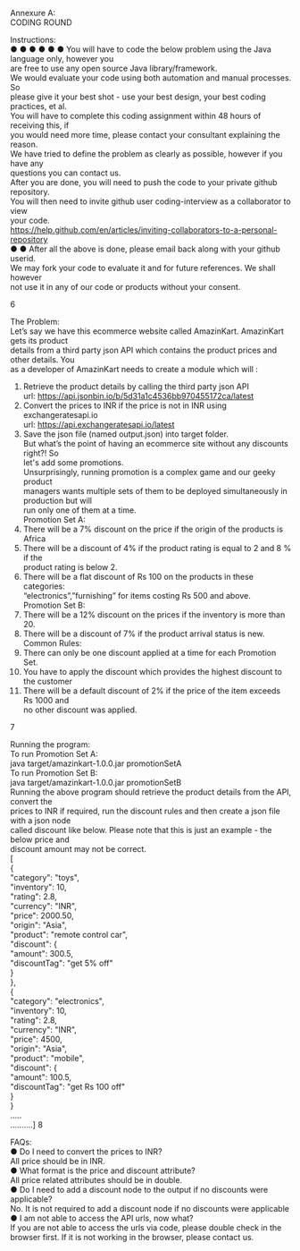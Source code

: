 Annexure A:  
CODING ROUND  
 
Instructions:  
●
●
●
●
●
●
You will have to code the below problem using the Java language only, however you  
are free to use any open source Java library/framework.  
We would evaluate your code using both automation and manual processes. So  
please give it your best shot - use your best design, your best coding practices, et al.  
You will have to complete this coding assignment within 48 hours of receiving this, if  
you would need more time, please contact your consultant explaining the reason.  
We have tried to define the problem as clearly as possible, however if you have any  
questions you can contact us.  
After you are done, you will need to push the code to your private github repository.  
You will then need to invite github user coding-interview as a collaborator to view  
your code.  
https://help.github.com/en/articles/inviting-collaborators-to-a-personal-repository  
●
●
After all the above is done, please email back along with your github userid.  
We may fork your code to evaluate it and for future references. We shall however  
not use it in any of our code or products without your consent.  
 
 
 6  
 
The Problem:  
Let’s say we have this ecommerce website called AmazinKart. AmazinKart gets its product  
details from a third party json API which contains the product prices and other details. You  
as a developer of AmazinKart needs to create a module which will :  
1. Retrieve the product details by calling the third party json API  
url: https://api.jsonbin.io/b/5d31a1c4536bb970455172ca/latest   
2. Convert the prices to INR if the price is not in INR using exchangeratesapi.io  
url: https://api.exchangeratesapi.io/latest  
3. Save the json file (named output.json) into target folder.  
But what’s the point of having an ecommerce site without any discounts right?! So  
let's add some promotions.  
Unsurprisingly, running promotion is a complex game and our geeky product  
managers wants multiple sets of them to be deployed simultaneously in production but will  
run only one of them at a time.  
Promotion Set A:  
1. There will be a 7% discount on the price if the origin of the products is Africa  
2. There will be a discount of 4% if the product rating is equal to 2 and 8 % if the  
product rating is below 2.  
3. There will be a flat discount of Rs 100 on the products in these categories:  
“electronics”,”furnishing” for items costing Rs 500 and above.  
Promotion Set B:  
1. There will be a 12% discount on the prices if the inventory is more than 20.  
2. There will be a discount of 7% if the product arrival status is new.  
Common Rules:  
1. There can only be one discount applied at a time for each Promotion Set.  
2. You have to apply the discount which provides the highest discount to the customer  
3. There will be a default discount of 2% if the price of the item exceeds Rs 1000 and  
no other discount was applied.  
 
 
 7  
 
Running the program:  
To run Promotion Set A:  
java target/amazinkart-1.0.0.jar promotionSetA  
To run Promotion Set B:  
java target/amazinkart-1.0.0.jar promotionSetB  
Running the above program should retrieve the product details from the API, convert the  
prices to INR if required, run the discount rules and then create a json file with a json node  
called discount like below. Please note that this is just an example - the below price and  
discount amount may not be correct.  
[  
{  
"category": "toys",  
"inventory": 10,  
"rating": 2.8,  
"currency": "INR",  
"price": 2000.50,  
"origin": "Asia",  
"product": "remote control car",  
"discount": {  
"amount": 300.5,  
"discountTag": "get 5% off"  
}  
},  
{  
"category": "electronics",  
"inventory": 10,  
"rating": 2.8,  
"currency": "INR",  
"price": 4500,  
"origin": "Asia",  
"product": "mobile",  
"discount": {  
"amount": 100.5,  
"discountTag": "get Rs 100 off"  
}  
}  
.....  
..........]  8  
 
FAQs:  
●
Do I need to convert the prices to INR?  
All price should be in INR.  
●
What format is the price and discount attribute?  
All price related attributes should be in double.  
●
Do I need to add a discount node to the output if no discounts were  
applicable?  
No. It is not required to add a discount node if no discounts were applicable  
●
I am not able to access the API urls, now what?  
If you are not able to access the urls via code, please double check in the  
browser first. If it is not working in the browser, please contact us.  
